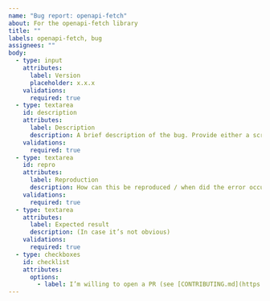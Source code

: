 ```yaml
---
name: "Bug report: openapi-fetch"
about: For the openapi-fetch library
title: ""
labels: openapi-fetch, bug
assignees: ""
body:
  - type: input
    attributes:
      label: Version
      placeholder: x.x.x
    validations:
      required: true
  - type: textarea
    id: description
    attributes:
      label: Description
      description: A brief description of the bug. Provide either a screenshot or the full error message!
    validations:
      required: true
  - type: textarea
    id: repro
    attributes:
      label: Reproduction
      description: How can this be reproduced / when did the error occur? Does the issue occur in a specific browser, or all browsers? Bonus points for a GitHub repository link.
    validations:
      required: true
  - type: textarea
    attributes:
      label: Expected result
      description: (In case it’s not obvious)
    validations:
      required: true
  - type: checkboxes
    id: checklist
    attributes:
      options:
        - label: I’m willing to open a PR (see [CONTRIBUTING.md](https://github.com/openapi-ts/openapi-typescript/blob/main/packages/openapi-fetch/CONTRIBUTING.md))
---
```

